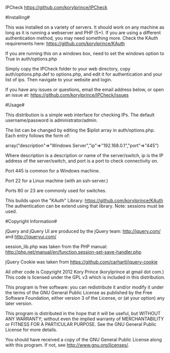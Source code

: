 IPCheck
https://github.com/korylprince/IPCheck

#Installing#

This was installed on a variety of servers. It should work on any machine as long as it is running a webserver and PHP (5+).
If you are using a different authentication method, you may need something more. Check the KAuth requirements here:
https://github.com/korylprince/KAuth

If you are running this on a windows box, need to set the windows option to True in auth/options.php

Simply copy the IPCheck folder to your web directory, copy auth/options.php.def to options.php, and edit it for authentication and your list of ips. Then navigate to your website and login. 

If you have any issues or questions, email the email address below, or open an issue at:
https://github.com/korylprince/IPCheck/issues

#Usage#

This distribution is a simple web interface for checking IPs.
The default username/password is administrator/admin.

The list can be changed by editing the $iplist array in auth/options.php.
Each entry follows the form of:

array("description"=>"Windows Server","ip"=>"192.168.0.1","port"=>"445")

Where description is a description or name of the server/switch, ip is the IP address of the server/switch, and port is a port to check connectivity on.

Port 445 is common for a Windows machine.

Port 22 for a Linux machine (with an ssh-server.)

Ports 80 or 23 are commonly used for switches.


This builds upon the "KAuth" Library:
https://github.com/korylprince/KAuth
The authentication can be extend using that library. Note: sessions must be used.

#Copyright Information#

jQuery and jQuery UI are produced by the jQuery team: http://jquery.com/ and http://jqueryui.com/

session_lib.php was taken from the PHP manual: http://php.net/manual/en/function.session-set-save-handler.php

jQuery Cookie was taken from https://github.com/carhartl/jquery-cookie

All other code is Copyright 2012 Kory Prince (korylprince at gmail dot com.) This code is licensed under the GPL v3 which is included in this distribution.

This program is free software: you can redistribute it and/or modify
it under the terms of the GNU General Public License as published by
the Free Software Foundation, either version 3 of the License, or
(at your option) any later version.

This program is distributed in the hope that it will be useful,
but WITHOUT ANY WARRANTY; without even the implied warranty of
MERCHANTABILITY or FITNESS FOR A PARTICULAR PURPOSE.  See the
GNU General Public License for more details.

You should have received a copy of the GNU General Public License
along with this program.  If not, see <http://www.gnu.org/licenses/>.

